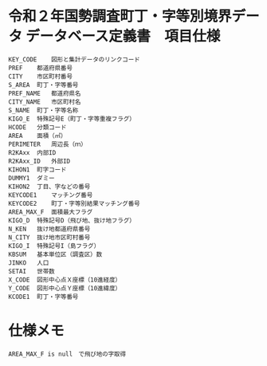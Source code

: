 # 令和２年国勢調査町丁・字等別境界データ    データベース定義書　項目仕様

    KEY_CODE	図形と集計データのリンクコード
    PREF	都道府県番号
    CITY	市区町村番号
    S_AREA	町丁・字等番号
    PREF_NAME	都道府県名
    CITY_NAME	市区町村名
    S_NAME	町丁・字等名称
    KIGO_E	特殊記号E（町丁・字等重複フラグ）
    HCODE	分類コード
    AREA	⾯積（㎡）
    PERIMETER	周辺⻑（ｍ）
    R2KAxx	内部ID
    R2KAxx_ID	外部ID
    KIHON1	町字コード
    DUMMY1	ダミー
    KIHON2	丁⽬、字などの番号
    KEYCODE1	マッチング番号
    KEYCODE2	町丁・字等別結果マッチング番号
    AREA_MAX_F	⾯積最⼤フラグ
    KIGO_D	特殊記号D（⾶び地、抜け地フラグ）
    N_KEN	抜け地都道府県番号
    N_CITY	抜け地市区町村番号
    KIGO_I	特殊記号I（島フラグ）
    KBSUM	基本単位区（調査区）数
    JINKO	⼈⼝
    SETAI	世帯数
    X_CODE	図形中⼼点Ｘ座標（10進経度）
    Y_CODE	図形中⼼点Ｙ座標（10進緯度）
    KCODE1	町丁・字等番号

# 仕様メモ

    AREA_MAX_F is null　で飛び地の字取得